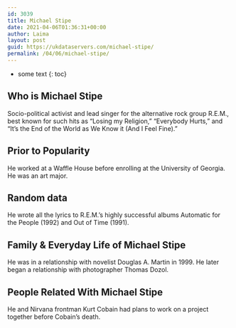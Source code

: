 ```yaml
---
id: 3039
title: Michael Stipe
date: 2021-04-06T01:36:31+00:00
author: Laima
layout: post
guid: https://ukdataservers.com/michael-stipe/
permalink: /04/06/michael-stipe/
---
```


* some text
{: toc}


## Who is Michael Stipe
                  
                  
                  
Socio-political activist and lead singer for the alternative rock group R.E.M., best known for such hits as &#8220;Losing my Religion,&#8221; &#8220;Everybody Hurts,&#8221; and &#8220;It&#8217;s the End of the World as We Know it (And I Feel Fine).&#8221; 
                  
              
            
              
            
                
                
                
## Prior to Popularity
                  
                  
                  
He worked at a Waffle House before enrolling at the University of Georgia. He was an art major. 
                  
              
            
              
            
                
                
                
## Random data
                  
                  
                  
He wrote all the lyrics to R.E.M.&#8217;s highly successful albums Automatic for the People (1992) and Out of Time (1991). 
                  
              
            
              
            
                
                
                
## Family & Everyday Life of Michael Stipe
                  
                  
                  
He was in a relationship with novelist Douglas A. Martin in 1999. He later began a relationship with photographer Thomas Dozol.
                  
              
            
              
            
                
                
                
## People Related With Michael Stipe
                  
                  
                  
He and Nirvana frontman Kurt Cobain had plans to work on a project together before Cobain&#8217;s death. 
                  
              
            
              
            
                
              
            
              
              
            
            
              
            
          
          
          